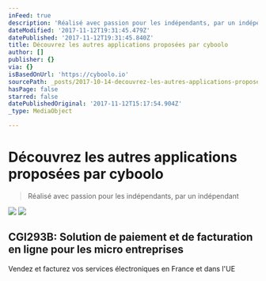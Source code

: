 ```yaml
---
inFeed: true
description: 'Réalisé avec passion pour les indépendants, par un indépendant'
dateModified: '2017-11-12T19:31:45.479Z'
datePublished: '2017-11-12T19:31:45.840Z'
title: Découvrez les autres applications proposées par cyboolo
author: []
publisher: {}
via: {}
isBasedOnUrl: 'https://cyboolo.io'
sourcePath: _posts/2017-10-14-decouvrez-les-autres-applications-proposees-par-cyboolo.md
hasPage: false
starred: false
datePublishedOriginal: '2017-11-12T15:17:54.904Z'
_type: MediaObject

---
```

# Découvrez les autres applications proposées par cyboolo

> Réalisé avec passion pour les indépendants, par un indépendant

![](https://the-grid-user-content.s3-us-west-2.amazonaws.com/b549a88c-7cc2-4912-ba77-641443a0ba47.jpg)
![](https://the-grid-user-content.s3-us-west-2.amazonaws.com/46af810e-a882-461c-875f-4a7c78cd0104.png)

<article style=""><h1>CGI293B: Solution de paiement et de facturation en ligne pour les micro entreprises</h1><p>Vendez et facturez vos services électroniques en France et dans l'UE</p></article>